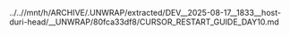 ../..//mnt/h/ARCHIVE/.UNWRAP/extracted/DEV__2025-08-17__1833__host-duri-head/__UNWRAP/80fca33df8/CURSOR_RESTART_GUIDE_DAY10.md
